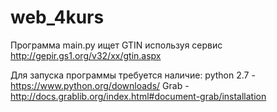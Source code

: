 web_4kurs
=========
Программа main.py ищет GTIN используя сервис http://gepir.gs1.org/v32/xx/gtin.aspx

Для запуска программы требуется наличие:
python 2.7 - https://www.python.org/downloads/
Grab - http://docs.grablib.org/index.html#document-grab/installation
